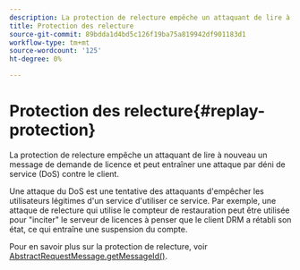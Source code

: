 ```yaml
---
description: La protection de relecture empêche un attaquant de lire à nouveau un message de demande de licence et peut entraîner une attaque par déni de service (DoS) contre le client.
title: Protection des relecture
source-git-commit: 89bdda1d4bd5c126f19ba75a819942df901183d1
workflow-type: tm+mt
source-wordcount: '125'
ht-degree: 0%

---
```



# Protection des relecture{#replay-protection}

La protection de relecture empêche un attaquant de lire à nouveau un message de demande de licence et peut entraîner une attaque par déni de service (DoS) contre le client.

Une attaque du DoS est une tentative des attaquants d&#39;empêcher les utilisateurs légitimes d&#39;un service d&#39;utiliser ce service. Par exemple, une attaque de relecture qui utilise le compteur de restauration peut être utilisée pour &quot;inciter&quot; le serveur de licences à penser que le client DRM a rétabli son état, ce qui entraîne une suspension du compte.

Pour en savoir plus sur la protection de relecture, voir [AbstractRequestMessage.getMessageId()](https://help.adobe.com/en_US/primetime/api/drm-apis/server/javadocs-flashaccess-pro/com/adobe/flashaccess/sdk/protocol/AbstractRequestMessage.html#getMessageId()).
